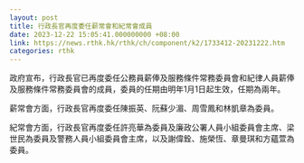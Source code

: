 ```yaml
---
layout: post
title: 行政長官再度委任薪常會和紀常會成員
date: 2023-12-22 15:05:41.000000000 +08:00
link: https://news.rthk.hk/rthk/ch/component/k2/1733412-20231222.htm
categories: rthk
---
```


政府宣布，行政長官已再度委任公務員薪俸及服務條件常務委員會和紀律人員薪俸及服務條件常務委員會的成員，委員的任期由明年1月1日起生效，任期為兩年。
 
薪常會方面，行政長官再度委任陳振英、阮蘇少湄、周雪鳳和林凱章為委員。
 
紀常會方面，行政長官再度委任許亮華為委員及廉政公署人員小組委員會主席、梁世民為委員及警務人員小組委員會主席，以及謝偉銓、施榮恆、章曼琪和方蘊萱為委員。
